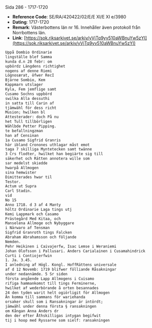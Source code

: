 Sida 286 - 1717-1720

- **Reference Code**: SE/RA/420422/02/E/E XI/E XI e/3980
- **Dating**: 1717-1720
- **Remark**: Västerbottens län nr 16. Innehåller även protokoll från Norrbottens län.
- **Link**: [https://sok.riksarkivet.se/arkiv/yVjTq9yv510aWBnuYw5zYI](https://sok.riksarkivet.se/arkiv/yVjTq9yv510aWBnuYw5zYI)

```txt linenums="1"
Uppå Dombio Ordinarie
lingställe blef Samma
kunda d.n 28 febr: om
upbördz Längdens richtighet
nogens af denne Riemi
Lögnosærat, öfwer RecI
Bjärne Sombio, Kem
Kappmarn utslager
Kyla, Fem jemflige samt
Cusamo Sochns uppbörd
swilka Alla dessuthi
in satta till Carin af
tjämwähl för dess richt
Musion; hwilken bl
Attesterader: doch På nu
het Tull tillbörligen
Wählbde Petter Pipping.
te befallningzman
han af Censinan
1a Cusamo Sigfrid Granris
här ibland Cronones uthlagar måst emot
taga 7 skilliga Myntetecken samt twänne
3 Crs flodter, hwilket han begiärte sig till
säkerhet och Rätten annotera wille som
sar medelst skiedde
hwarpå Allmogen
sina hemwister
Dimitterades hwar til
Testor.
Actum ut Supra
Carl Stadin.
vid
No 15
Anno 1718. d 3 af 4 Manty
höltz Ordinarie Laga tings utj
Kemi Lappmark och Casamo
Prästegård Med Kitaa, och
Manselena Allmoge och Nybyggare
i Närwaro af Tensman
Sigfrid Granroth tings Falcken
Abraham Abrahamsson och följande
Nemden.
Pehr Heikinen i Caivajerfw, Isac Lemse i Weraniemi
Johan Olofsson i Pallusari. Anders Carialainen i Cusamahindrick
Curti i Contiojerfwin
1. Ja. 3.45.
I anledning af Högl. Kongl. HoffRättens universale
af d 12 Novemb: 1719 blifwer fölliande Råsakningar
under nedannämde. 5 Sr siden
första angående Lapp Allmogens i Cuisamo
rifiga hammankomst till tings Ferminerne,
hwilket af wederbörande å orten besannades
24 den tyden warit helt ogiörligit för Allmogen
Än komma till sammans för wariehanda
orsaker skull som i Ransakningar är intördt;
jämwähl under denna första § ransakningen
om Kångan Anna Anders dr
den der efter Åthskilligas intygan begifwit
tij i hoop med Ryssarne som sielf: ransakningen
```
